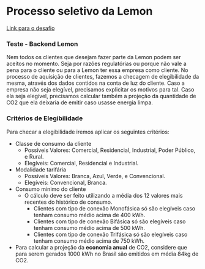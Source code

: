 # Processo seletivo da Lemon

[Link para o desafio](https://lemonenergy.notion.site/Teste-Backend-Lemon-9958a9678c0d4ac99185850fdb9716fc)

### Teste - Backend Lemon
Nem todos os clientes que desejam fazer parte da Lemon podem ser aceitos no momento. Seja por razões regulatórias ou porque não vale a pena para o cliente ou para a Lemon ter essa empresa como cliente. No processo de aquisição de clientes, fazemos a checagem de elegibilidade da mesma, através dos dados contidos na conta de luz do cliente. Caso a empresa não seja elegível, precisamos explicitar os motivos para tal. Caso ela seja elegível, precisamos calcular também a projeção da quantidade de CO2 que ela deixaria de emitir caso usasse energia limpa. 

### Critérios de Elegibilidade

Para checar a elegibilidade iremos aplicar os seguintes critérios:

- Classe de consumo da cliente
    - Possíveis Valores: Comercial, Residencial, Industrial, Poder Público, e Rural.
    - Elegíveis: Comercial, Residencial e Industrial.
- Modalidade tarifária
    - Possíveis Valores: Branca, Azul, Verde, e Convencional.
    - Elegíveis: Convencional, Branca.
- Consumo mínimo do cliente
    - O cálculo deve ser feito utilizando a média dos 12 valores mais recentes do histórico de consumo.
        - Clientes com tipo de conexão Monofásica só são elegíveis caso tenham consumo médio acima de 400 kWh.
        - Clientes com tipo de conexão Bifásica só são elegíveis caso tenham consumo médio acima de 500 kWh.
        - Clientes com tipo de conexão Trifásica só são elegíveis caso tenham consumo médio acima de 750 kWh.
- Para calcular a projeção da **economia anual** de CO2, considere que para serem gerados 1000 kWh no Brasil são emitidos em média 84kg de CO2.